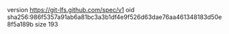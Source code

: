 version https://git-lfs.github.com/spec/v1
oid sha256:986f5357a91ab6a81bc3a3b1df4e9f526d63dae76aa461348183d50e8f5a189b
size 193
